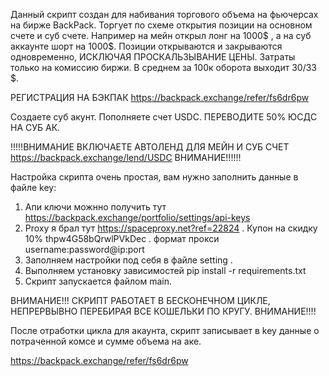 Данный скрипт создан для набивания торгового объема на фьючерсах на бирже BackPack.
Торгует по схеме открытия позиции на основном счете и суб счете. Например на мейн открыл лонг на 1000$ , а на суб аккаунте шорт на 1000$.
Позиции открываются и закрываются одновременно, ИСКЛЮЧАЯ ПРОСКАЛЬЗЫВАНИЕ ЦЕНЫ.
Затраты только на комиссию биржи. В среднем за 100к оборота выходит 30/33 $.

РЕГИСТРАЦИЯ НА БЭКПАК https://backpack.exchange/refer/fs6dr6pw

Создаете суб акунт. Пополняете счет USDC. ПЕРЕВОДИТЕ 50% ЮСДС НА СУБ АК.

!!!!!ВНИМАНИЕ     ВКЛЮЧАЕТЕ АВТОЛЕНД ДЛЯ МЕЙН И СУБ СЧЕТ https://backpack.exchange/lend/USDC      ВНИМАНИЕ!!!!!!

Настройка скрипта очень простая, вам нужно заполнить данные в файле key:
1. Апи ключи можнно получить тут https://backpack.exchange/portfolio/settings/api-keys
2. Proxy я брал тут https://spaceproxy.net?ref=22824 . Купон на скидку 10% thpw4G58bQrwlPVkDec . формат прокси username:password@ip:port
3. Заполняем настройки под себя в файле setting .
4. Выполняем установку зависимостей  pip install -r requirements.txt
5. Скрипт запускается файлом main.

ВНИМАНИЕ!!!  СКРИПТ РАБОТАЕТ В БЕСКОНЕЧНОМ ЦИКЛЕ, НЕПРЕРВЫВНО ПЕРЕБИРАЯ ВСЕ КОШЕЛЬКИ ПО КРУГУ.  ВНИМАНИЕ!!!!

После отработки цикла для акаунта, скрипт записывает в key данные о потраченной комсе и сумме объема на аке.

https://backpack.exchange/refer/fs6dr6pw
